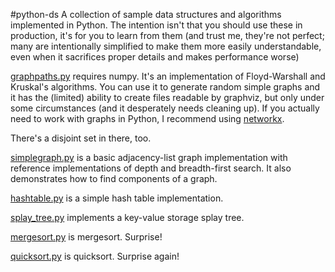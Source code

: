 #python-ds
A collection of sample data structures and algorithms implemented in Python. The intention isn't that you should use these in production, it's for you to learn from them (and trust me, they're not perfect; many are intentionally simplified to make them more easily understandable, even when it sacrifices proper details and makes performance worse)

[graphpaths.py](Graphs/graphs.py) requires numpy. It's an implementation of Floyd-Warshall and Kruskal's algorithms. You can use it to generate random simple graphs and it has the (limited) ability to create files readable by graphviz, but only under some circumstances (and it desperately needs cleaning up). If you actually need to work with graphs in Python, I recommend using [networkx](https://networkx.github.io/).

There's a disjoint set in there, too.

[simplegraph.py](Graphs/simplegraph.py) is a basic adjacency-list graph implementation with reference implementations of depth and breadth-first search. It also demonstrates how to find components of a graph.

[hashtable.py](Tables/hashtable.py) is a simple hash table implementation.

[splay_tree.py](Trees/splay_tree.py) implements a key-value storage splay tree.

[mergesort.py](Sorting/mergesort.py) is mergesort. Surprise!

[quicksort.py](Sorting/quicksort.py) is quicksort. Surprise again!